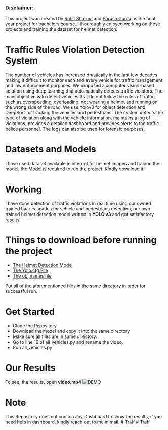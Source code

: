 ### Disclaimer:
This project was created by [Rohit Sharma](https://github.com/rohit9934/) and [Parush Gupta](https://github.com/parushgupta1/)  as the final year project for bachelors course. I thouroughly enjoyed working on these projects and training the dataset for helmet detection.

# Traffic Rules Violation Detection System
The number of vehicles has increased drastically in the last few decades making it difficult to monitor each and every vehicle for traffic management and law enforcement purposes. We proposed a computer vision-based solution using deep learning that automatically detects traffic violators.
The main objective is to detect vehicles that do not follow the rules of traffic, such as overspeeding, overloading, not wearing a helmet and running on the wrong side of the road. We use Yolov3 for object detection and DeepSort for tracking the vehicles and pedestrians. The system detects the type of violation along with the vehicle information, maintains a log of violations, provides a detailed dashboard and provides alerts to the traffic police personnel. The logs can also be used for forensic purposes.

# Datasets and Models
I have used dataset available in internet for helmet images and trained the model, the [Model](https://drive.google.com/file/d/1_xBdP1GRK4i7yzJP8_a5GWaejZZKjdyI/view) is required to run the project. Kindly download it.



# Working
I have done detection of traffic violations in real time using our owned trained haar cascades for vehicle and pedestrians detection, our own trained helmet detection model written in **YOLO v3** and got satisfactory results.

# Things to download before running the project
* [The Helmet Detection Model](https://drive.google.com/file/d/1_xBdP1GRK4i7yzJP8_a5GWaejZZKjdyI/view)
* [The Yolo.cfg File](https://drive.google.com/file/d/119l1wonij3kXcuyAHC6-jRTw1NT0FzFH/view)
* [The obj.names file](https://drive.google.com/file/d/1eSA8XVuzCe9Ka63v-HEWx7Hxo8z_cpaF/view)

Put all of the aforementioned files in the same directory in order for successful run.

# Get Started
* Clone the Repository
* Download the model and copy it into the same directory
* Make sure all files are in same directory.
* Go to line 16 of all_vehicles.py and rename the video.
* Run all_vehicles.py

# Our Results
 To see, the results. open **video.mp4** 
 ![DEMO](https://user-images.githubusercontent.com/13655812/96711369-12ca6c00-13bb-11eb-8ac9-4670c5206dfa.gif)
 
 
# Note
This Repository does not contain any Dashboard to show the results, if you need help in dashboard, kindly reach out to me in mail.
#   T r a f f  
 #   T r a f f  
 